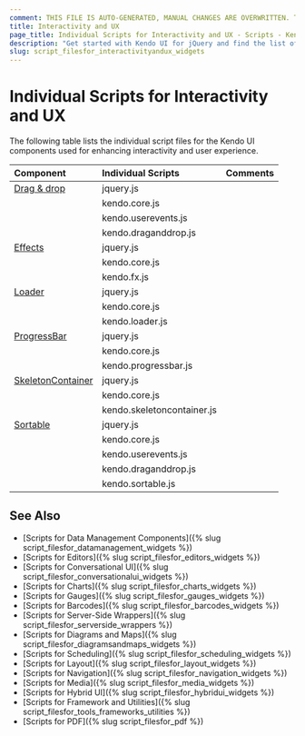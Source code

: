 ```yaml
---
comment: THIS FILE IS AUTO-GENERATED, MANUAL CHANGES ARE OVERWRITTEN. TO UPDATE THE CONTENT, UPDATE COMPONENT DEPENDENCIES AND RUN `rake js_dependencies`.
title: Interactivity and UX
page_title: Individual Scripts for Interactivity and UX - Scripts - Kendo UI for jQuery
description: "Get started with Kendo UI for jQuery and find the list of required script files for the Kendo UI Interactivity and UX"
slug: script_filesfor_interactivityandux_widgets
---
```


# Individual Scripts for Interactivity and UX

The following table lists the individual script files for the Kendo UI components used for enhancing interactivity and user experience.&nbsp;&nbsp;

| Component | Individual Scripts | Comments |
| :---   | :---         | :---     |
| [Drag & drop](https://demos.telerik.com/kendo-ui/dragdrop/index) | jquery.js | |
| | kendo.core.js | |
| | kendo.userevents.js | |
| | kendo.draganddrop.js | |
| [Effects](https://demos.telerik.com/kendo-ui/fx/expand) | jquery.js | |
| | kendo.core.js | |
| | kendo.fx.js | |
| [Loader](https://demos.telerik.com/kendo-ui/loader/index) | jquery.js | |
| | kendo.core.js | |
| | kendo.loader.js | |
| [ProgressBar](https://demos.telerik.com/kendo-ui/progressbar/index) | jquery.js | |
| | kendo.core.js | |
| | kendo.progressbar.js | |
| [SkeletonContainer](https://demos.telerik.com/kendo-ui/skeletoncontainer/index) | jquery.js | |
| | kendo.core.js | |
| | kendo.skeletoncontainer.js | |
| [Sortable](https://demos.telerik.com/kendo-ui/sortable/index) | jquery.js | |
| | kendo.core.js | |
| | kendo.userevents.js | |
| | kendo.draganddrop.js | |
| | kendo.sortable.js | |

## See Also

+ [Scripts for Data Management Components]({% slug script_filesfor_datamanagement_widgets %})
+ [Scripts for Editors]({% slug script_filesfor_editors_widgets %})
+ [Scripts for Conversational UI]({% slug script_filesfor_conversationalui_widgets %})
+ [Scripts for Charts]({% slug script_filesfor_charts_widgets %})
+ [Scripts for Gauges]({% slug script_filesfor_gauges_widgets %})
+ [Scripts for Barcodes]({% slug script_filesfor_barcodes_widgets %})
+ [Scripts for Server-Side Wrappers]({% slug script_filesfor_serverside_wrappers %})
+ [Scripts for Diagrams and Maps]({% slug script_filesfor_diagramsandmaps_widgets %})
+ [Scripts for Scheduling]({% slug script_filesfor_scheduling_widgets %})
+ [Scripts for Layout]({% slug script_filesfor_layout_widgets %})
+ [Scripts for Navigation]({% slug script_filesfor_navigation_widgets %})
+ [Scripts for Media]({% slug script_filesfor_media_widgets %})
+ [Scripts for Hybrid UI]({% slug script_filesfor_hybridui_widgets %})
+ [Scripts for Framework and Utilities]({% slug script_filesfor_tools_frameworks_utilities %})
+ [Scripts for PDF]({% slug script_filesfor_pdf %})

